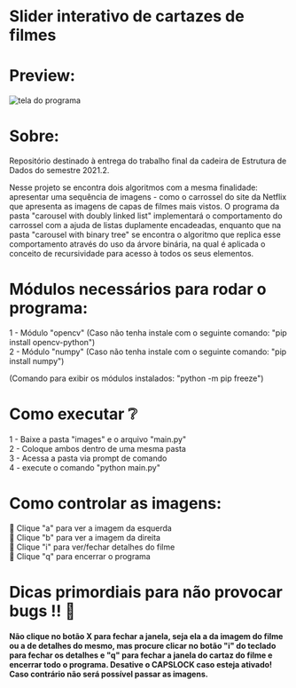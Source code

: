 # Slider interativo de cartazes de filmes

# Preview:
<img src="https://i.imgur.com/clWPOe6.png" alt="tela do programa" />

# Sobre: 
Repositório destinado à entrega do trabalho final da cadeira de Estrutura de Dados do semestre 2021.2.

Nesse projeto se encontra dois algoritmos com a mesma finalidade: apresentar uma sequência de imagens - como o carrossel do site da Netflix que apresenta as imagens de capas
de filmes mais vistos. O programa da pasta "carousel with doubly linked list" implementará o comportamento do carrossel com a ajuda de listas duplamente encadeadas, enquanto que na pasta "carousel with binary tree" se encontra o algoritmo que replica esse comportamento através do uso da árvore binária, na qual é aplicada o conceito de recursividade para acesso à todos os seus elementos.

# Módulos necessários para rodar o programa: 
1 - Módulo "opencv"      (Caso não tenha instale com o seguinte comando: "pip install opencv-python") <Br />
2 - Módulo "numpy"    (Caso não tenha instale com o seguinte comando: "pip install numpy")

(Comando para exibir os módulos instalados: "python -m pip freeze")

# Como executar :grey_question: 

1 - Baixe a pasta "images" e o arquivo "main.py" <Br />
2 - Coloque ambos dentro de uma mesma pasta <Br />
3 - Acessa a pasta via prompt de comando <Br />
4 - execute o comando "python main.py" <Br />

# Como controlar as imagens:

:large_blue_circle: Clique "a" para ver a imagem da esquerda <Br />
:large_blue_circle: Clique "b" para ver a imagem da direita <Br />
:large_blue_circle: Clique "i" para ver/fechar detalhes do filme  <Br />
:large_blue_circle: Clique "q" para encerrar o programa  <Br />

# Dicas primordiais para não provocar bugs !! :bug:
<h4> Não clique no botão X para fechar a janela, seja ela a da imagem do filme ou a de detalhes do mesmo, 
mas procure clicar no botão "i" do teclado para fechar os detalhes e "q" para fechar a janela do cartaz do filme e encerrar todo o programa. 
Desative o CAPSLOCK caso esteja ativado! Caso contrário não será possível passar as imagens.  </h4>

